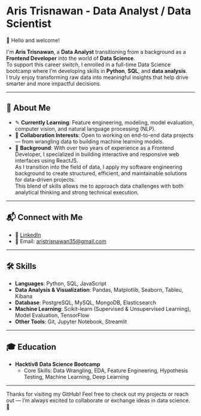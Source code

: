 # Aris Trisnawan - Data Analyst / Data Scientist

👋 Hello and welcome!

I'm **Aris Trisnawan**, a **Data Analyst** transitioning from a background as a **Frontend Developer** into the world of **Data Science**.  
To support this career switch, I enrolled in a full-time Data Science bootcamp where I’m developing skills in **Python**, **SQL**, and **data analysis**.  
I truly enjoy transforming raw data into meaningful insights that help drive smarter and more impactful decisions.


---

## 📌 About Me

- ✎ **Currently Learning**: Feature engineering, modeling, model evaluation, computer vision, and natural language processing (NLP).
- 🤝 **Collaboration Interests**: Open to working on end-to-end data projects — from wrangling data to building machine learning models.
- 💼 **Background**: With over two years of experience as a Frontend Developer, I specialized in building interactive and responsive web interfaces using ReactJS.  
As I transition into the field of data, I apply my software engineering background to create structured, efficient, and maintainable solutions for data-driven projects.  
This blend of skills allows me to approach data challenges with both analytical thinking and strong technical execution.

---

## 📬 Connect with Me

- 💼 [LinkedIn](www.linkedin.com/in/aris-trisnawan-657776193)
- 📧 Email: aristrisnawan35@gmail.com

---

## 🛠 Skills

- **Languages**: Python, SQL, JavaScript
- **Data Analysis & Visualization**: Pandas, Matplotlib, Seaborn, Tableu, Kibana 
- **Database**: PostgreSQL, MySQL, MongoDB, Elasticsearch
- **Machine Learning**: Scikit-learn (Supervised & Unsupervised Learning), Model Evaluation, TensorFlow
- **Other Tools**: Git, Jupyter Notebook, Streamlit

---

## 🎓 Education

- **Hacktiv8 Data Science Bootcamp**
  - Core Skills: Data Wrangling, EDA, Feature Engineering, Hypothesis Testing, Machine Learning, Deep Learning

---

Thanks for visiting my GitHub! Feel free to check out my projects or reach out — I’m always excited to collaborate or exchange ideas in data science. 🚀
